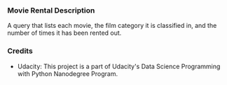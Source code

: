 ### Movie Rental Description
A query that lists each movie, the film category it is classified in, and the number of times it has been rented out.

### Credits
- Udacity: This project is a part of Udacity's Data Science Programming with Python Nanodegree Program.
